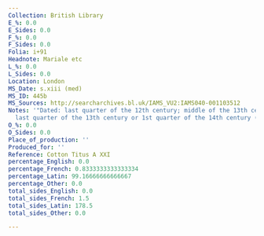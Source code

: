 ```yaml
---
Collection: British Library
E_%: 0.0
E_Sides: 0.0
F_%: 0.0
F_Sides: 0.0
Folia: i+91
Headnote: Mariale etc
L_%: 0.0
L_Sides: 0.0
Location: London
MS_Date: s.xiii (med)
MS_ID: 445b
MS_Sources: http://searcharchives.bl.uk/IAMS_VU2:IAMS040-001103512
Notes: '"Dated: last quarter of the 12th century; middle of the 13th century (46r);
  last quarter of the 13th century or 1st quarter of the 14th century (90v-91v)"'
O_%: 0.0
O_Sides: 0.0
Place_of_production: ''
Produced_for: ''
Reference: Cotton Titus A XXI
percentage_English: 0.0
percentage_French: 0.8333333333333334
percentage_Latin: 99.16666666666667
percentage_Other: 0.0
total_sides_English: 0.0
total_sides_French: 1.5
total_sides_Latin: 178.5
total_sides_Other: 0.0

---
```

